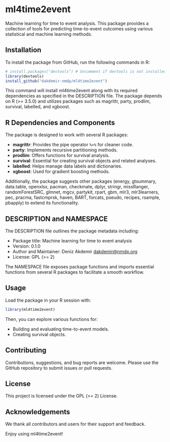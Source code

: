 # ml4time2event

Machine learning for time to event analysis. This package provides a collection of tools for predicting time-to-event outcomes using various statistical and machine learning methods.

## Installation

To install the package from GitHub, run the following commands in R:

```r
# install.packages("devtools") # Uncomment if devtools is not installed
library(devtools)
install_github("dakdemir-nmdp/ml4time2event")
```

This command will install ml4time2event along with its required dependencies as specified in the DESCRIPTION file. The package depends on R (>= 3.5.0) and utilizes packages such as magrittr, party, prodlim, survival, labelled, and xgboost.

## R Dependencies and Components

The package is designed to work with several R packages:

- **magrittr**: Provides the pipe operator `%>%` for cleaner code.
- **party**: Implements recursive partitioning methods.
- **prodlim**: Offers functions for survival analysis.
- **survival**: Essential for creating survival objects and related analyses.
- **labelled**: Helps manage data labels and dictionaries.
- **xgboost**: Used for gradient boosting methods.

Additionally, the package suggests other packages (energy, gtsummary, data.table, openxlsx, pacman, checkmate, dplyr, stringr, missRanger, randomForestSRC, glmnet, mgcv, partykit, rpart, gbm, mlr3, mlr3learners, pec, pracma, fastcmprsk, haven, BART, forcats, pseudo, recipes, rsample, pbapply) to extend its functionality.

## DESCRIPTION and NAMESPACE

The DESCRIPTION file outlines the package metadata including:
- Package title: Machine learning for time to event analysis
- Version: 0.1.0
- Author and Maintainer: Deniz Akdemir <dakdemir@nmdp.org>
- License: GPL (>= 2)

The NAMESPACE file exposes package functions and imports essential functions from several R packages to facilitate a smooth workflow.

## Usage

Load the package in your R session with:

```r
library(ml4time2event)
```

Then, you can explore various functions for:
- Building and evaluating time-to-event models.
- Creating survival objects.

## Contributing

Contributions, suggestions, and bug reports are welcome. Please use the GitHub repository to submit issues or pull requests.

## License

This project is licensed under the GPL (>= 2) License.

## Acknowledgements

We thank all contributors and users for their support and feedback.

Enjoy using ml4time2event!
